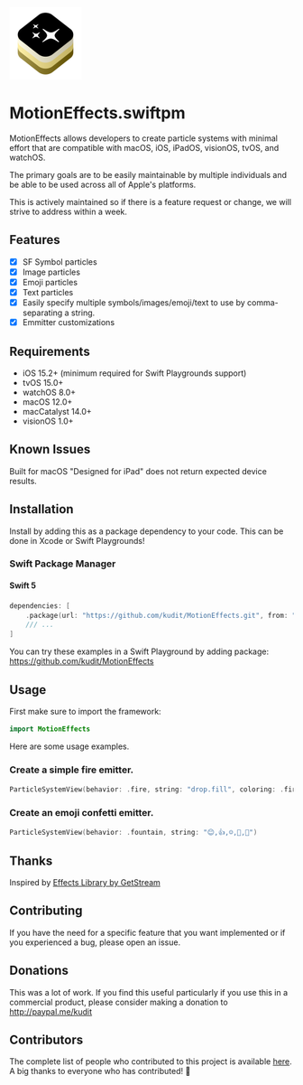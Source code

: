<img src="/Development/Resources/Assets.xcassets/AppIcon.appiconset/Icon.png" height="128">

# MotionEffects.swiftpm
MotionEffects allows developers to create particle systems with minimal effort that are compatible with macOS, iOS, iPadOS, visionOS, tvOS, and watchOS.

The primary goals are to be easily maintainable by multiple individuals and be able to be used across all of Apple's platforms.

This is actively maintained so if there is a feature request or change, we will strive to address within a week.

## Features

- [x] SF Symbol particles
- [x] Image particles
- [x] Emoji particles
- [x] Text particles
- [x] Easily specify multiple symbols/images/emoji/text to use by comma-separating a string.
- [x] Emmitter customizations

## Requirements

- iOS 15.2+ (minimum required for Swift Playgrounds support)
- tvOS 15.0+
- watchOS 8.0+
- macOS 12.0+
- macCatalyst 14.0+
- visionOS 1.0+

## Known Issues
Built for macOS "Designed for iPad" does not return expected device results.

## Installation
Install by adding this as a package dependency to your code.  This can be done in Xcode or Swift Playgrounds!

### Swift Package Manager

#### Swift 5
```swift
dependencies: [
    .package(url: "https://github.com/kudit/MotionEffects.git", from: "1.0.0"),
    /// ...
]
```

You can try these examples in a Swift Playground by adding package: https://github.com/kudit/MotionEffects

## Usage
First make sure to import the framework:
```swift
import MotionEffects
```

Here are some usage examples.

### Create a simple fire emitter.
```swift
ParticleSystemView(behavior: .fire, string: "drop.fill", coloring: .fire)
```

### Create an emoji confetti emitter.
```swift
ParticleSystemView(behavior: .fountain, string: "😊,👍,☺️,👏,🙌")
```

## Thanks
Inspired by [Effects Library by GetStream](https://github.com/GetStream/effects-library)

## Contributing
If you have the need for a specific feature that you want implemented or if you experienced a bug, please open an issue.

## Donations
This was a lot of work.  If you find this useful particularly if you use this in a commercial product, please consider making a donation to http://paypal.me/kudit

## Contributors
The complete list of people who contributed to this project is available [here](https://github.com/kudit/MotionEffects/graphs/contributors).
A big thanks to everyone who has contributed! 🙏
